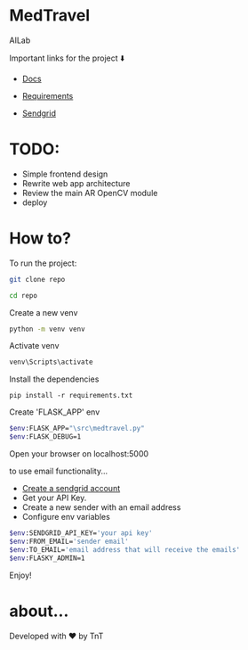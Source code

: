 # MedTravel

AILab

Important links for the project ⬇️

- [Docs](https://instecchihuahua-my.sharepoint.com/personal/l16550545_chihuahua2_tecnm_mx/_layouts/15/onedrive.aspx?id=%2Fpersonal%2Fl16550545%5Fchihuahua2%5Ftecnm%5Fmx%2FDocuments%2FMedTravel&originalPath=aHR0cHM6Ly9pbnN0ZWNjaGlodWFodWEtbXkuc2hhcmVwb2ludC5jb20vOmY6L2cvcGVyc29uYWwvbDE2NTUwNTQ1X2NoaWh1YWh1YTJfdGVjbm1fbXgvRXZLTnlQUGxHZnRLaEhnVmVEdE9Fd1FCb3NkcTRIS3QtZHlJSUtpYXR4MTIwdz9ydGltZT1oYUU3QW5PeTJFZw)

- [Requirements](https://docs.google.com/document/d/1JblDgISOdw1_QR6QKgmp1FKlSLg8fkYq0PVs30nJd54/edit)

- [Sendgrid](https://app.sendgrid.com/)
# TODO:

- Simple frontend design
- Rewrite web app architecture
- Review the main AR OpenCV module
- deploy

# How to?

To run the project: 

```bash
git clone repo
```

```bash
cd repo
```
Create a new venv
```bash
python -m venv venv
```
Activate venv
```bash
venv\Scripts\activate
```
Install the dependencies
```
pip install -r requirements.txt
```
Create 'FLASK_APP' env
```bash
$env:FLASK_APP="\src\medtravel.py"
$env:FLASK_DEBUG=1
```
Open your browser on localhost:5000

to use email functionality...
* [Create a sendgrid account](https://sendgrid.com/)
* Get your API Key.
* Create a new sender with an email address
* Configure env variables
```bash
$env:SENDGRID_API_KEY='your api key'
$env:FROM_EMAIL='sender email'
$env:TO_EMAIL='email address that will receive the emails'
$env:FLASKY_ADMIN=1 
```

Enjoy!

# about...

Developed with ❤️ by TnT
